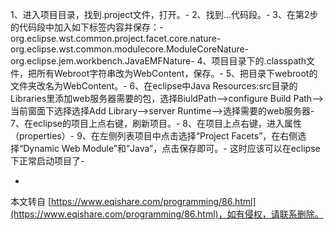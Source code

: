 1、进入项目目录，找到.project文件，打开。-
2、找到…代码段。-
3、在第2步的代码段中加入如下标签内容并保存：-
org.eclipse.wst.common.project.facet.core.nature-
org.eclipse.wst.common.modulecore.ModuleCoreNature-
org.eclipse.jem.workbench.JavaEMFNature-
4、项目目录下的.classpath文件，把所有Webroot字符串改为WebContent，保存。-
5、把目录下webroot的文件夹改名为WebContent。-
6、在eclipse中Java Resources:src目录的Libraries里添加web服务器需要的包，选择BiuldPath—–>configure Build Path——>当前窗面下选择选择Add Library—–>server Runtime——>选择需要的web服务器-
7、在eclipse的项目上点右键，刷新项目。-
8、在项目上点右键，进入属性（properties）-
9、在左侧列表项目中点击选择“Project Facets”，在右侧选择“Dynamic Web Module”和”Java”，点击保存即可。-
这时应该可以在eclipse下正常启动项目了-

-

本文转自 [https://www.eqishare.com/programming/86.html](https://www.eqishare.com/programming/86.html)，如有侵权，请联系删除。
